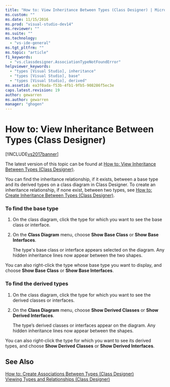 ```yaml
---
title: "How to: View Inheritance Between Types (Class Designer) | Microsoft Docs"
ms.custom: ""
ms.date: 11/15/2016
ms.prod: "visual-studio-dev14"
ms.reviewer: ""
ms.suite: ""
ms.technology: 
  - "vs-ide-general"
ms.tgt_pltfrm: ""
ms.topic: "article"
f1_keywords: 
  - "vs.classdesigner.AssociationTypeNotFoundError"
helpviewer_keywords: 
  - "types [Visual Studio], inheritance"
  - "types [Visual Studio], base"
  - "types [Visual Studio], derived"
ms.assetid: ea3f0ada-f53b-4fb1-9fb5-908286f5ec3e
caps.latest.revision: 19
author: gewarren
ms.author: gewarren
manager: "ghogen"
---
```

# How to: View Inheritance Between Types (Class Designer)
[!INCLUDE[vs2017banner](../includes/vs2017banner.md)]

The latest version of this topic can be found at [How to: View Inheritance Between Types (Class Designer)](https://docs.microsoft.com/visualstudio/ide/how-to-view-inheritance-between-types-class-designer).  
  
You can find the inheritance relationship, if it exists, between a base type and its derived types on a class diagram in Class Designer. To create an inheritance relationship, if none exist, between two types, see [How to: Create Inheritance Between Types (Class Designer)](../ide/how-to-create-inheritance-between-types-class-designer.md).  
  
### To find the base type  
  
1.  On the class diagram, click the type for which you want to see the base class or interface.  
  
2.  On the **Class Diagram** menu, choose **Show Base Class** or **Show Base Interfaces**.  
  
     The type's base class or interface appears selected on the diagram. Any hidden inheritance lines now appear between the two shapes.  
  
 You can also right-click the type whose base type you want to display, and choose **Show Base Class** or **Show Base Interfaces**.  
  
### To find the derived types  
  
1.  On the class diagram, click the type for which you want to see the derived classes or interfaces.  
  
2.  On the **Class Diagram** menu, choose **Show Derived Classes** or **Show Derived Interfaces**.  
  
     The type’s derived classes or interfaces appear on the diagram. Any hidden inheritance lines now appear between the shapes.  
  
 You can also right-click the type for which you want to see its derived types, and choose **Show Derived Classes** or **Show Derived Interfaces**.  
  
## See Also  
 [How to: Create Associations Between Types (Class Designer)](../ide/how-to-create-associations-between-types-class-designer.md)   
 [Viewing Types and Relationships (Class Designer)](../ide/viewing-types-and-relationships-class-designer.md)



